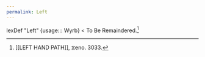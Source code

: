 ```yaml
---
permalink: Left
---
```

lexDef "Left" {usage::: Wyrb} < To Be Remaindered.[^LeftWyrb]

[^LeftWyrb]: [[LEFT HAND PATH]], ⧖eno. 3033.
